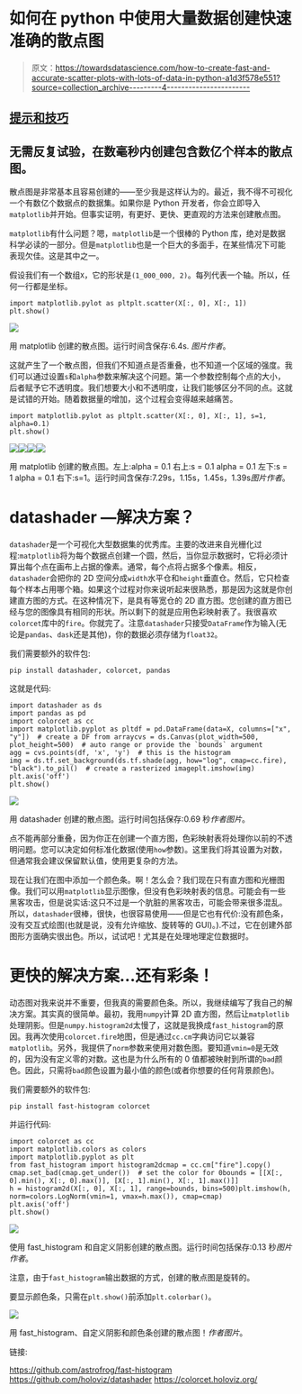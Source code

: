 # 如何在 python 中使用大量数据创建快速准确的散点图

> 原文：<https://towardsdatascience.com/how-to-create-fast-and-accurate-scatter-plots-with-lots-of-data-in-python-a1d3f578e551?source=collection_archive---------4----------------------->

## [提示和技巧](https://towardsdatascience.com/tagged/tips-and-tricks)

## 无需反复试验，在数毫秒内创建包含数亿个样本的散点图。

散点图是非常基本且容易创建的——至少我是这样认为的。最近，我不得不可视化一个有数亿个数据点的数据集。如果你是 Python 开发者，你会立即导入`matplotlib`并开始。但事实证明，有更好、更快、更直观的方法来创建散点图。

`matplotlib`有什么问题？嗯，`matplotlib`是一个很棒的 Python 库，绝对是数据科学必读的一部分。但是`matplotlib`也是一个巨大的多面手，在某些情况下可能表现欠佳。这是其中之一。

假设我们有一个数组`X`，它的形状是`(1_000_000, 2)`。每列代表一个轴。所以，任何一行都是坐标。

```
import matplotlib.pylot as pltplt.scatter(X[:, 0], X[:, 1])
plt.show()
```

![](img/b47bba57fbb9bd0b4b6b3ed6aff4902a.png)

用 matplotlib 创建的散点图。运行时间含保存:6.4s. *图片作者*。

这就产生了一个散点图，但我们不知道点是否重叠，也不知道一个区域的强度。我们可以通过设置`s`和`alpha`参数来解决这个问题。第一个参数控制每个点的大小，后者赋予它不透明度。我们想要大小和不透明度，让我们能够区分不同的点。这就是试错的开始。随着数据量的增加，这个过程会变得越来越痛苦。

```
import matplotlib.pylot as pltplt.scatter(X[:, 0], X[:, 1], s=1, alpha=0.1)
plt.show()
```

![](img/ca84742ec335005baceb21e673b1bef7.png)![](img/5285b26833e5df692bb277fc4da4d981.png)![](img/f68c1faa63d4d191db2f1f13219bbfe7.png)![](img/41be7e10d330a779fc57ccb624334dfa.png)

用 matplotlib 创建的散点图。左上:alpha = 0.1 右上:s = 0.1 alpha = 0.1 左下:s = 1 alpha = 0.1 右下:s=1。运行时间含保存:7.29s，1.15s，1.45s，1.39s*图片作者*。

# datashader —解决方案？

`datashader`是一个可视化大型数据集的优秀库。主要的改进来自光栅化过程:`matplotlib`将为每个数据点创建一个圆，然后，当你显示数据时，它将必须计算出每个点在画布上占据的像素。通常，每个点将占据多个像素。相反，`datashader`会把你的 2D 空间分成`width`水平仓和`height`垂直仓。然后，它只检查每个样本占用哪个箱。如果这个过程对你来说听起来很熟悉，那是因为这就是你创建直方图的方式。在这种情况下，是具有等宽仓的 2D 直方图。您创建的直方图已经与您的图像具有相同的形状。所以剩下的就是应用色彩映射表了。我很喜欢`colorcet`库中的`fire`。你就完了。注意`datashader`只接受`DataFrame`作为输入(无论是`pandas`、`dask`还是其他)，你的数据必须存储为`float32`。

我们需要额外的软件包:

```
pip install datashader, colorcet, pandas
```

这就是代码:

```
import datashader as ds
import pandas as pd
import colorcet as cc
import matplotlib.pyplot as pltdf = pd.DataFrame(data=X, columns=["x", "y"])  # create a DF from arraycvs = ds.Canvas(plot_width=500, plot_height=500)  # auto range or provide the `bounds` argument
agg = cvs.points(df, 'x', 'y')  # this is the histogram
img = ds.tf.set_background(ds.tf.shade(agg, how="log", cmap=cc.fire), "black").to_pil()  # create a rasterized imageplt.imshow(img)
plt.axis('off')
plt.show()
```

![](img/8a880e6ecc1aad4a2e574508f99dbb36.png)

用 datashader 创建的散点图。运行时间包括保存:0.69 秒*作者图片*。

点不能再部分重叠，因为你正在创建一个直方图，色彩映射表将处理你以前的不透明问题。您可以决定如何标准化数据(使用`how`参数)。这里我们将其设置为对数，但通常我会建议保留默认值，使用更复杂的方法。

现在让我们在图中添加一个颜色条。啊！怎么会？我们现在只有直方图和光栅图像。我们可以用`matplotlib`显示图像，但没有色彩映射表的信息。可能会有一些黑客攻击，但是说实话:这只不过是一个肮脏的黑客攻击，可能会带来很多混乱。所以，`datashader`很棒，很快，也很容易使用——但是它也有代价:没有颜色条，没有交互式绘图(也就是说，没有允许缩放、旋转等的 GUI)。).不过，它在创建外部图形方面确实很出色。所以，试试吧！尤其是在处理地理定位数据时。

# 更快的解决方案…还有彩条！

动态图对我来说并不重要，但我真的需要颜色条。所以，我继续编写了我自己的解决方案。其实真的很简单。最初，我用`numpy`计算 2D 直方图，然后让`matplotlib`处理阴影。但是`numpy.histogram2d`太慢了，这就是我换成`fast_histogram`的原因。我再次使用`colorcet.fire`地图，但是通过`cc.cm`字典访问它以兼容`matplotlib`。另外，我提供了`norm`参数来使用对数色图。要知道`vmin=0`是无效的，因为没有定义零的对数。这也是为什么所有的 0 值都被映射到所谓的`bad`颜色。因此，只需将`bad`颜色设置为最小值的颜色(或者你想要的任何背景颜色)。

我们需要额外的软件包:

```
pip install fast-histogram colorcet
```

并运行代码:

```
import colorcet as cc
import matplotlib.colors as colors
import matplotlib.pyplot as plt
from fast_histogram import histogram2dcmap = cc.cm["fire"].copy()
cmap.set_bad(cmap.get_under())  # set the color for 0bounds = [[X[:, 0].min(), X[:, 0].max()], [X[:, 1].min(), X[:, 1].max()]]
h = histogram2d(X[:, 0], X[:, 1], range=bounds, bins=500)plt.imshow(h, norm=colors.LogNorm(vmin=1, vmax=h.max()), cmap=cmap)
plt.axis('off')
plt.show()
```

![](img/ee2efd6597330d5f12e548c849d49349.png)

使用 fast_histogram 和自定义阴影创建的散点图。运行时间包括保存:0.13 秒*图片作者*。

注意，由于`fast_histogram`输出数据的方式，创建的散点图是旋转的。

要显示颜色条，只需在`plt.show()`前添加`plt.colorbar()`。

![](img/b4d75c1539744c668ae0074dabf29071.png)

用 fast_histogram、自定义阴影和颜色条创建的散点图！*作者图片*。

链接:

<https://github.com/astrofrog/fast-histogram>  <https://github.com/holoviz/datashader>  <https://colorcet.holoviz.org/> 